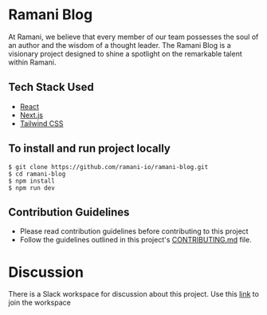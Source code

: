 # Ramani Blog
At Ramani, we believe that every member of our team possesses the soul of an author and the wisdom of a thought leader.
The Ramani Blog is a visionary project designed to shine a spotlight on the remarkable talent within Ramani.

## Tech Stack Used
- [React](https://react.dev/)
- [Next.js](https://nextjs.org/)
- [Tailwind CSS](https://tailwindcss.com/)
## To install and run project locally

    $ git clone https://github.com/ramani-io/ramani-blog.git
    $ cd ramani-blog
    $ npm install
    $ npm run dev

## Contribution Guidelines
- Please read contribution guidelines before contributing to this project
- Follow the guidelines outlined in this project's [CONTRIBUTING.md](/CONTRIBUTING.md) file.

# Discussion
There is a Slack workspace for discussion about this project.
Use this [link](https://join.slack.com/t/ramanixhacktoberfest/shared_invite/zt-24l21gt3r-QuyMqqyXB3gE4Lkm4LhiCA) to join the workspace
